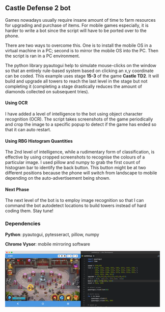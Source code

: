 ## Castle Defense 2 bot

Games nowadays usually require insane amount of time to farm resources for upgrading and purchase of items. For mobile games especially, it is harder to write a bot since the script will have to be ported over to the phone.

There are two ways to overcome this. One is to install the mobile OS in a virtual machine in a PC; second is to mirror the mobile OS into the PC. Then the script is  ran in a PC environment.

The python library pyautogui help to simulate mouse-clicks on the window so that an entirely rule-based system based on clicking an x,y coordinate can be coded. This example uses stage **15-3** of the game **Castle TD2**. It will build and upgrade all towers to reach the last level in the stage but not completing it (completing a stage drastically reduces the amount of diamonds collected on subsequent tries). 

#### Using OCR

I have added a level of intelligence to the bot using object character recognition (OCR). The script takes screenshots of the game periodically and crop the image to a specific popup to detect if the game has ended so that it can auto restart.

#### Using RBG Histogram Quantities

The 2nd level of intelligence, while a rudimentary form of classification, is effective by using cropped screenshots to recognise the colours of a particular image. I used pillow and numpy to grab the first count of histogram bar to identify the back button. This button might be at two different positions because the phone will switch from landscape to mobile depending on the auto-advertisement being shown.

#### Next Phase

The next level of the bot is to employ image recognition so that I can command the bot autodetect locations to build towers instead of hard coding them. Stay tune!

### Dependencies
__Python__: pyautogui, pytesseract, pillow, numpy

__Chrome Vysor__: mobile mirroring software

![screenshot](https://github.com/mapattacker/castletd2-bot/blob/master/Screenshot.png)